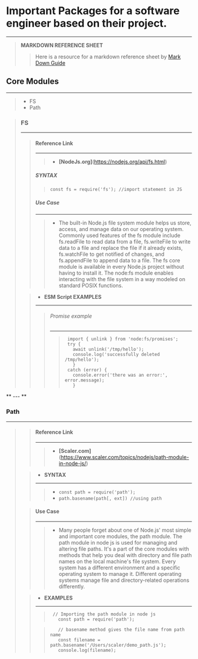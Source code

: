 # Important Packages for a software engineer based on their project.
---
> **MARKDOWN REFERENCE SHEET**
>> Here is a resource for a markdown reference sheet by [Mark Down Guide](https://www.markdownguide.org/basic-syntax/)

## Core Modules
---
> - FS
> - Path
  
>### **FS**
>---
>
>> #### Reference Link
>> ---
>>> - **[NodeJs.org]**(https://nodejs.org/api/fs.html)
>>>   
>> ##### **__SYNTAX__**
>> 
>>>     const fs = require('fs'); //import statement in JS
>>
>> ##### Use Case
>> ---   
>>>  - The built-in Node.js file system module helps us store, 
>>>    access, and manage data on our operating system. Commonly used 
>>>    features of the fs module include fs.readFile to read data from a 
>>>    file, fs.writeFile to write data to a file and replace the file if 
>>>    it already exists, fs.watchFile to get notified of changes, and 
>>>    fs.appendFile to append data to a file. The fs core module is available 
>>>    in every Node.js project without having to install it.
>>>    The node:fs module enables interacting with the file system in a way
>>>    modeled on standard POSIX functions.
>   
>>   - **__ESM Script EXAMPLES__**
>>   ---
>> 
>>>  ###### Promise example
>>>   ---
>>> 
>>>>      import { unlink } from 'node:fs/promises';
>>>>      try {
>>>>        await unlink('/tmp/hello');
>>>>        console.log('successfully deleted /tmp/hello');
>>>>        }
>>>>      catch (error) {
>>>>        console.error('there was an error:', error.message);
>>>>        } 
** --- **   
### **Path**
---
>
>>   #### Reference Link
>> ---
>>> - **[Scaler.com]**(https://www.scaler.com/topics/nodejs/path-module-in-node-js/)
>
>>   - **__SYNTAX__**
>>   ---
>>>   - ```const path = require('path');```
>>>   - ```path.basename(path[, ext]) //using path```
>
>> #### Use Case
>> ---      
>>>   - Many people forget about one of Node.js' most simple and important 
>>>    core modules, the path module. The path module in node js is used for 
>>>    managing and altering file paths. It's a part of the core modules with 
>>>   methods that help you deal with directory and file path names on the local 
>>>    machine's file system. Every system has a different environment and a specific 
>>>    operating system to manage it. Different operating systems manage file 
>>>    and directory-related operations differently.
>   
>>   - **__EXAMPLES__**
>>   ---
>>   
>>>     
>>>      // Importing the path module in node js
>>>        const path = require('path');
>>>     
>>
>>>     
>>>        // basename method gives the file name from path name
>>>        const filename = path.basename('/Users/scaler/demo_path.js');
>>>        console.log(filename);
>>>     
>>
>
     
